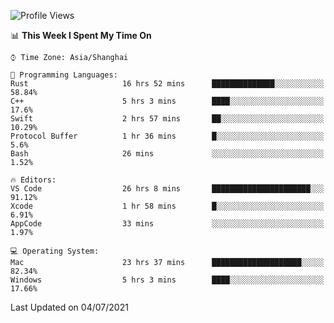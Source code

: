 <!--START_SECTION:waka-->
![Profile Views](http://img.shields.io/badge/Profile%20Views-0-blue)

📊 **This Week I Spent My Time On** 

```text
⌚︎ Time Zone: Asia/Shanghai

💬 Programming Languages: 
Rust                     16 hrs 52 mins      ██████████████░░░░░░░░░░░   58.84% 
C++                      5 hrs 3 mins        ████░░░░░░░░░░░░░░░░░░░░░   17.6% 
Swift                    2 hrs 57 mins       ██░░░░░░░░░░░░░░░░░░░░░░░   10.29% 
Protocol Buffer          1 hr 36 mins        █░░░░░░░░░░░░░░░░░░░░░░░░   5.6% 
Bash                     26 mins             ░░░░░░░░░░░░░░░░░░░░░░░░░   1.52%

🔥 Editors: 
VS Code                  26 hrs 8 mins       ██████████████████████░░░   91.12% 
Xcode                    1 hr 58 mins        █░░░░░░░░░░░░░░░░░░░░░░░░   6.91% 
AppCode                  33 mins             ░░░░░░░░░░░░░░░░░░░░░░░░░   1.97%

💻 Operating System: 
Mac                      23 hrs 37 mins      ████████████████████░░░░░   82.34% 
Windows                  5 hrs 3 mins        ████░░░░░░░░░░░░░░░░░░░░░   17.66%

```


 Last Updated on 04/07/2021
<!--END_SECTION:waka-->
